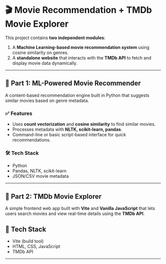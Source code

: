 # 🎬 Movie Recommendation + TMDb Movie Explorer

This project contains **two independent modules**:

1. A **Machine Learning-based movie recommendation system** using cosine similarity on genres.
2. A **standalone website** that interacts with the **TMDb API** to fetch and display movie data dynamically.

---

## 🔹 Part 1: ML-Powered Movie Recommender

A content-based recommendation engine built in Python that suggests similar movies based on genre metadata.

### ✅ Features
- Uses **count vectorization** and **cosine similarity** to find similar movies.
- Processes metadata with **NLTK, scikit-learn, pandas**.
- Command-line or basic script-based interface for quick recommendations.

### 🛠 Tech Stack
- Python
- Pandas, NLTK, scikit-learn
- JSON/CSV movie metadata

---

## 🔹 Part 2: TMDb Movie Explorer

A simple frontend web app built with **Vite** and **Vanilla JavaScript** that lets users search movies and view real-time details using the **TMDb API**.


## 🔧 Tech Stack

- Vite (build tool)
- HTML, CSS, JavaScript
- TMDb API

---

